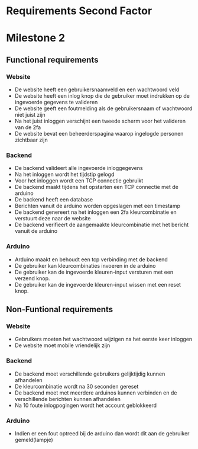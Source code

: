 # Requirements Second Factor

# Milestone 2

## Functional requirements

### Website

- De website heeft een gebruikersnaamveld en een wachtwoord veld
- De website heeft een inlog knop die de gebruiker moet indrukken op de ingevoerde gegevens te valideren
- De website geeft een foutmelding als de gebruikersnaam of wachtwoord niet juist zijn
- Na het juist inloggen verschijnt een tweede scherm voor het valideren van de 2fa
- De website bevat een beheerderspagina waarop ingelogde personen zichtbaar zijn

### Backend

- De backend valideert alle ingevoerde inloggegevens
- Na het inloggen wordt het tijdstip gelogd
- Voor het inloggen wordt een TCP connectie gebruikt
- De backend maakt tijdens het opstarten een TCP connectie met de arduino
- De backend heeft een database
- Berichten vanuit de arduino worden opgeslagen met een timestamp
- De backend genereert na het inloggen een 2fa kleurcombinatie en verstuurt deze naar de website
- De backend verifieert de aangemaakte kleurcombinatie met het bericht vanuit de arduino

### Arduino

- Arduino maakt en behoudt een tcp verbinding met de backend
- De gebruiker kan kleurcombinaties invoeren in de arduino
- De gebruiker kan de ingevoerde kleuren-input versturen met een verzend knop.
- De gebruiker kan de ingevoerde kleuren-input wissen met een reset knop.

## Non-Funtional requirements

### Website

- Gebruikers moeten het wachtwoord wijzigen na het eerste keer inloggen
- De website moet mobile vriendelijk zijn

### Backend

- De backend moet verschillende gebruikers gelijktijdig kunnen afhandelen
- De kleurcombinatie wordt na 30 seconden gereset
- De backend moet met meerdere arduinos kunnen verbinden en de verschillende berichten kunnen afhandelen
- Na 10 foute inlogpogingen wordt het account geblokkeerd

### Arduino

- Indien er een fout optreed bij de arduino dan wordt dit aan de gebruiker gemeld(lampje)
